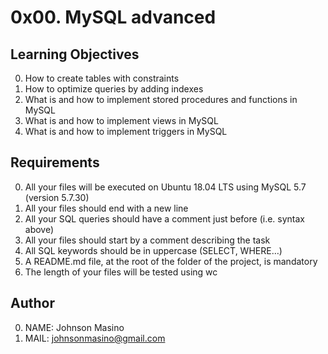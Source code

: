 # 0x00. MySQL advanced

## Learning Objectives
0. How to create tables with constraints
1. How to optimize queries by adding indexes
2. What is and how to implement stored procedures and functions in MySQL
3. What is and how to implement views in MySQL
4. What is and how to implement triggers in MySQL

## Requirements
0. All your files will be executed on Ubuntu 18.04 LTS using MySQL 5.7 (version 5.7.30)
1. All your files should end with a new line
2. All your SQL queries should have a comment just before (i.e. syntax above)
3. All your files should start by a comment describing the task
4. All SQL keywords should be in uppercase (SELECT, WHERE…)
5. A README.md file, at the root of the folder of the project, is mandatory
6. The length of your files will be tested using wc

## Author
0. NAME: Johnson Masino
1. MAIL: johnsonmasino@gmail.com
